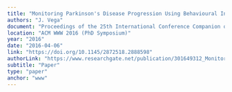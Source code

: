 ```yaml
---
title: "Monitoring Parkinson's Disease Progression Using Behavioural Inferences, Mobile Devices and Web Technologies"
authors: "J. Vega"
document: "Proceedings of the 25th International Conference Companion on World Wide Web"
location: "ACM WWW 2016 (PhD Symposium)"
year: "2016"
date: "2016-04-06"
link: "https://doi.org/10.1145/2872518.2888598"
authorLink: "https://www.researchgate.net/publication/301649312_Monitoring_Parkinson's_Disease_Progression_Using_Behavioural_Inferences_Mobile_Devices_and_Web_Technologies"
subtitle: "Paper"
type: "paper"
anchor: "www"
---
```

